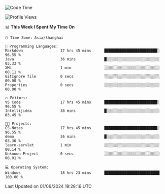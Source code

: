 <!--START_SECTION:waka-->
![Code Time](http://img.shields.io/badge/Code%20Time-1%2C733%20hrs%208%20mins-blue)

![Profile Views](http://img.shields.io/badge/Profile%20Views-2-blue)

📊 **This Week I Spent My Time On** 

```text
🕑︎ Time Zone: Asia/Shanghai

💬 Programming Languages: 
Markdown                 17 hrs 45 mins      ████████████████████████░   96.55 % 
Java                     36 mins             █░░░░░░░░░░░░░░░░░░░░░░░░   03.33 % 
XML                      1 min               ░░░░░░░░░░░░░░░░░░░░░░░░░   00.11 % 
GitIgnore file           0 secs              ░░░░░░░░░░░░░░░░░░░░░░░░░   00.00 % 
Properties               0 secs              ░░░░░░░░░░░░░░░░░░░░░░░░░   00.00 % 

🔥 Editors: 
VS Code                  17 hrs 45 mins      ████████████████████████░   96.55 % 
Intellijidea             38 mins             █░░░░░░░░░░░░░░░░░░░░░░░░   03.45 % 

🐱‍💻 Projects: 
CS-Notes                 17 hrs 45 mins      ████████████████████████░   96.55 % 
demo                     36 mins             █░░░░░░░░░░░░░░░░░░░░░░░░   03.30 % 
learn-servlet            1 min               ░░░░░░░░░░░░░░░░░░░░░░░░░   00.14 % 
Unknown Project          0 secs              ░░░░░░░░░░░░░░░░░░░░░░░░░   00.01 % 

💻 Operating System: 
Windows                  18 hrs 23 mins      █████████████████████████   100.00 % 
```


 Last Updated on 01/06/2024 18:28:16 UTC
<!--END_SECTION:waka-->